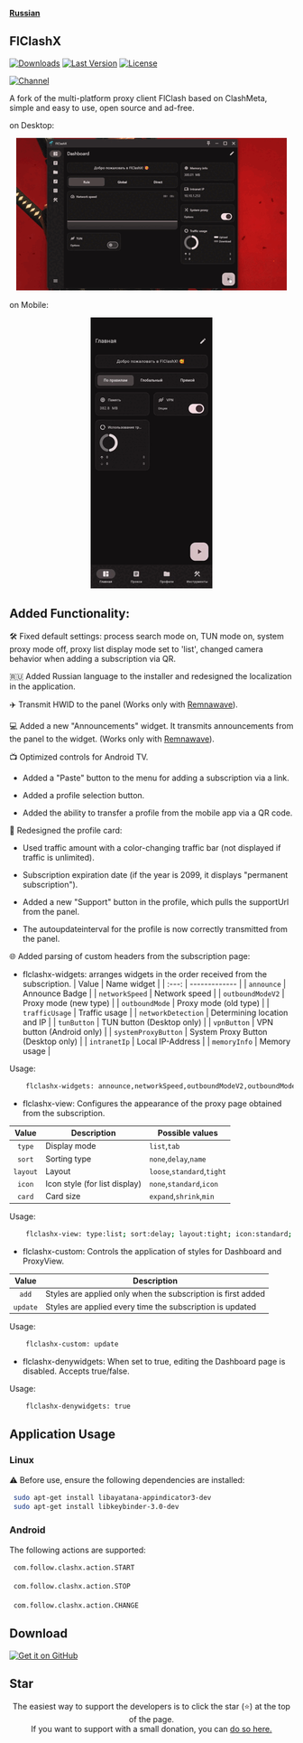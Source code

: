 <div>

[**Russian**](README.md)

</div>

## FlClashX

[![Downloads](https://img.shields.io/github/downloads/pluralplay/FlClashX/total?style=flat-square&logo=github)](https://github.com/pluralplay/FlClashX/releases/)
[![Last Version](https://img.shields.io/github/release/pluralplay/FlClashX/all.svg?style=flat-square)](https://github.com/pluralplay/FlClashX/releases/)
[![License](https://img.shields.io/github/license/pluralplay/FlClashX?style=flat-square)](LICENSE)

[![Channel](https://img.shields.io/badge/Telegram-Chat-blue?style=flat-square&logo=telegram)](https://t.me/FlClash)

A fork of the multi-platform proxy client FlClash based on ClashMeta, simple and easy to use, open source and ad-free.

on Desktop:
<p style="text-align: center;">
    <img alt="desktop" src="snapshots/desktop.gif">
</p>

on Mobile:
<p style="text-align: center;">
    <img alt="mobile" src="snapshots/mobile.gif">
</p>

## Added Functionality:

🛠️ Fixed default settings: process search mode on, TUN mode on, system proxy mode off, proxy list display mode set to 'list', changed camera behavior when adding a subscription via QR.

🇷🇺 Added Russian language to the installer and redesigned the localization in the application.

✈️ Transmit HWID to the panel (Works only with <a href="">Remnawave</a>).

💻 Added a new "Announcements" widget. It transmits announcements from the panel to the widget. (Works only with <a href="">Remnawave</a>).

📺 Optimized controls for Android TV.

+ Added a "Paste" button to the menu for adding a subscription via a link.

+ Added a profile selection button.

+ Added the ability to transfer a profile from the mobile app via a QR code.

🪪 Redesigned the profile card:

+ Used traffic amount with a color-changing traffic bar (not displayed if traffic is unlimited).

+ Subscription expiration date (if the year is 2099, it displays "permanent subscription").

+ Added a new "Support" button in the profile, which pulls the supportUrl from the panel.

+ The autoupdateinterval for the profile is now correctly transmitted from the panel.

🌐 Added parsing of custom headers from the subscription page:

+ flclashx-widgets: arranges widgets in the order received from the subscription.
| Value  | Name widget |
| :---: | ------------- |
| `announce`  | Announce Badge  |
| `networkSpeed`  | Network speed |
| `outboundModeV2`  | Proxy mode (new type)  |
| `outboundMode`  | Proxy mode (old type)  |
| `trafficUsage`  | Traffic usage  |
| `networkDetection`  | Determining location and IP  |
| `tunButton`  | TUN button (Desktop only)  |
| `vpnButton`  | VPN button (Android only)  |
| `systemProxyButton`  | System Proxy Button (Desktop only)  |
| `intranetIp`  | Local IP-Address |
| `memoryInfo`  | Memory usage  |

Usage:
```bash
    flclashx-widgets: announce,networkSpeed,outboundModeV2,outboundMode,trafficUsage,networkDetection,tunButton,vpnButton,systemProxyButton,intranetIp,memoryInfo
```
   + flclashx-view: Configures the appearance of the proxy page obtained from the subscription.

| Value  | Description | Possible values |
| :---: | ------------- | ------------- |
| `type`  | Display mode  | `list`,`tab` |
| `sort`  | Sorting type	  | `none`,`delay`,`name`|
| `layout`  | Layout  | `loose`,`standard`,`tight` |
| `icon`  | Icon style (for list display)  | `none`,`standard`,`icon` |
| `card`  | Card size   | `expand`,`shrink`,`min` |


Usage:
```bash
    flclashx-view: type:list; sort:delay; layout:tight; icon:standard; card:shrink
```

   + flclashx-custom: Controls the application of styles for Dashboard and ProxyView.

| Value  | Description |
| :---: | ------------- |
| `add`  | Styles are applied only when the subscription is first added  |
| `update`  | 	Styles are applied every time the subscription is updated |

Usage:
```bash
    flclashx-custom: update
```
   + flclashx-denywidgets: When set to true, editing the Dashboard page is disabled. Accepts true/false.

Usage:
```bash
    flclashx-denywidgets: true
```

## Application Usage

### Linux
⚠️ Before use, ensure the following dependencies are installed:
   ```bash
    sudo apt-get install libayatana-appindicator3-dev
    sudo apt-get install libkeybinder-3.0-dev
   ```
### Android
The following actions are supported:
   ```bash
    com.follow.clashx.action.START
    
    com.follow.clashx.action.STOP
    
    com.follow.clashx.action.CHANGE
   ```


## Download
<a href=""><img alt="Get it on GitHub" src="snapshots/get-it-on-github.svg" width="200px"/></a>

## Star
<p style="text-align: center;">
The easiest way to support the developers is to click the star (⭐) at the top of the page.<br>
If you want to support with a small donation, you can <a href="">do so here.</a>
</p>
